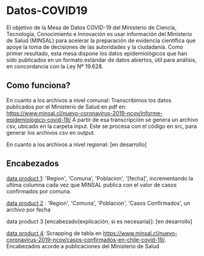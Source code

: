 # Datos-COVID19
El objetivo de la Mesa de Datos COVID-19 del Ministerio de Ciencia, Tecnología, Conocimiento e Innovación es usar información del Ministerio de Salud (MINSAL) para acelerar la preparación de evidencia científica que apoye la toma de decisiones de las autoridades y la ciudadanía. Como primer resultado, esta mesa dispone los datos epidemiológicos que han sido publicados en un formato estándar de datos abiertos, útil para análisis, en concordancia con la Ley Nº 19.628. 

## Como funciona?
En cuanto a los archivos a nivel comunal: Transcribimos los datos publicados por el Ministerio de Salud en pdf en:
https://www.minsal.cl/nuevo-coronavirus-2019-ncov/informe-epidemiologico-covid-19/
A partir de esa transcripción se genera un archivo csv, ubicado en la carpeta input.
Este se procesa con el código en src, para generar los archivos csv en output.

En cuanto a los archivos a nivel regional: [en desarrollo]

## Encabezados
[data product 1](output/producto1): 'Region', 'Comuna', 'Poblacion', '[fecha]', incrementando la ultima columna cada vez que MINSAL publica con el valor de casos confirmados por comuna. 

[data product 2](output/producto2) : 'Region', 'Comuna', 'Poblacion', 'Casos Confirmados', un archivo por fecha

data product 3 [encabezado(explicación, si es necesaria)]: [en desarrollo]


[data product 4](output/producto4): Scrapping de tabla en https://www.minsal.cl/nuevo-coronavirus-2019-ncov/casos-confirmados-en-chile-covid-19/. Encabezados acorde a publicaciones del Ministerio de Salud



